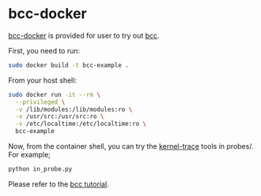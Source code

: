 # bcc-docker
[bcc-docker](https://hub.docker.com/r/zlim/bcc/) is provided for user to try out [bcc](https://github.com/iovisor/bcc).

First, you need to run:
```bash
sudo docker build -t bcc-example .
```

From your host shell:
```bash
sudo docker run -it --rm \
  --privileged \
  -v /lib/modules:/lib/modules:ro \
  -v /usr/src:/usr/src:ro \
  -v /etc/localtime:/etc/localtime:ro \
  bcc-example
```

Now, from the container shell, you can try the [kernel-trace](https://github.com/alvenwong/kernel_trace) tools in probes/.
For example;
```bash
python in_probe.py
```

Please refer to the [bcc tutorial](https://github.com/iovisor/bcc/tree/master/docs/tutorial.md#1-general-performance).
